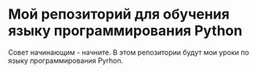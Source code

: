 # Мой репозиторий для обучения языку программирования Python
Совет начинающим - начните. 
В этом репозитории будут мои уроки по языку программирования Pyrhon.
